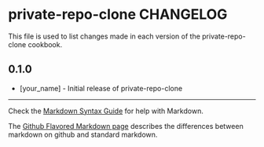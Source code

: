 private-repo-clone CHANGELOG
============================

This file is used to list changes made in each version of the private-repo-clone cookbook.

0.1.0
-----
- [your_name] - Initial release of private-repo-clone

- - -
Check the [Markdown Syntax Guide](http://daringfireball.net/projects/markdown/syntax) for help with Markdown.

The [Github Flavored Markdown page](http://github.github.com/github-flavored-markdown/) describes the differences between markdown on github and standard markdown.
